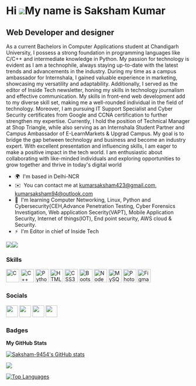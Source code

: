 Hi ![](https://user-images.githubusercontent.com/18350557/176309783-0785949b-9127-417c-8b55-ab5a4333674e.gif)My name is Saksham Kumar
=====================================================================================================================================

Web Developer and designer
--------------------------

As a current Bachelors in Computer Applications student at Chandigarh University, I possess a strong foundation in programming languages like C/C++ and intermediate knowledge in Python. My passion for technology is evident as I am a technophile, always staying up-to-date with the latest trends and advancements in the industry. During my time as a campus ambassador for Internshala, I gained valuable experience in marketing, showcasing my versatility and adaptability. Additionally, I served as the editor of Inside Tech newsletter, honing my skills in technology journalism and effective communication. My skills in front-end web development add to my diverse skill set, making me a well-rounded individual in the field of technology. Moreover, I am pursuing IT Support Specialist and Cyber Security certificates from Google and CCNA certification to further strengthen my expertise. Currently, I hold the position of Technical Manager at Shop Triangle, while also serving as an Internshala Student Partner and Campus Ambassador of E-LearnMarkets & Upgrad Campus. My goal is to bridge the gap between technology and business and become an industry expert. With excellent presentation and influencing skills, I am eager to make a positive impact in the tech world. I am enthusiastic about collaborating with like-minded individuals and exploring opportunities to grow together and thrive in today's digital world

* 🌍  I'm based in Delhi-NCR
* ✉️  You can contact me at [kumarsaksham423@gmail.com](mailto:kumarsaksham423@gmail.com),   [kumarsaksham94@outlook.com](mailto:kumarsaksham94@outlook.com)
* 🧠  I'm learning Computer Networking, Linux, Python and Cybersecurity{CEH,Advance Penetration Testing, Cyber Forensics Investigation, Web application Secerity(VAPT), Mobile Application Security, Internet of things(IOT), End point security, AWS cloud & Security.
* ⚡  I'm Editor in chief of Inside Tech

<a href="https://www.github.com/Saksham-9454" target="_blank" rel="noreferrer"><img
src="https://img.shields.io/github/followers/Saksham-9454?logo=github&style=for-the-badge&color=0891b2&labelColor=1c1917" /></a><a href="https://www.twitter.com/Saksham9454" target="_blank" rel="noreferrer"><img
src="https://img.shields.io/twitter/follow/Saksham9454?logo=twitter&style=for-the-badge&color=0891b2&labelColor=1c1917"
/></a>

### Skills


<p align="left">
<a href="https://docs.microsoft.com/en-us/cpp/?view=msvc-170" target="_blank" rel="noreferrer"><img src="https://raw.githubusercontent.com/danielcranney/readme-generator/main/public/icons/skills/c-colored.svg" width="36" height="36" alt="C" /></a>
<a href="https://docs.microsoft.com/en-us/cpp/?view=msvc-170" target="_blank" rel="noreferrer"><img src="https://raw.githubusercontent.com/danielcranney/readme-generator/main/public/icons/skills/cplusplus-colored.svg" width="36" height="36" alt="C++" /></a>
<a href="https://www.python.org/" target="_blank" rel="noreferrer"><img src="https://raw.githubusercontent.com/danielcranney/readme-generator/main/public/icons/skills/python-colored.svg" width="36" height="36" alt="Python" /></a>
<a href="https://developer.mozilla.org/en-US/docs/Glossary/HTML5" target="_blank" rel="noreferrer"><img src="https://raw.githubusercontent.com/danielcranney/readme-generator/main/public/icons/skills/html5-colored.svg" width="36" height="36" alt="HTML5" /></a>
<a href="https://www.w3.org/TR/CSS/#css" target="_blank" rel="noreferrer"><img src="https://raw.githubusercontent.com/danielcranney/readme-generator/main/public/icons/skills/css3-colored.svg" width="36" height="36" alt="CSS3" /></a>
<a href="https://getbootstrap.com/" target="_blank" rel="noreferrer"><img src="https://raw.githubusercontent.com/danielcranney/readme-generator/main/public/icons/skills/bootstrap-colored.svg" width="36" height="36" alt="Bootstrap" /></a>
<a href="https://nodejs.org/en/" target="_blank" rel="noreferrer"><img src="https://raw.githubusercontent.com/danielcranney/readme-generator/main/public/icons/skills/nodejs-colored.svg" width="36" height="36" alt="NodeJS" /></a>
<a href="https://www.mysql.com/" target="_blank" rel="noreferrer"><img src="https://raw.githubusercontent.com/danielcranney/readme-generator/main/public/icons/skills/mysql-colored.svg" width="36" height="36" alt="MySQL" /></a>
<a href="https://www.adobe.com/uk/products/photoshop.html" target="_blank" rel="noreferrer"><img src="https://raw.githubusercontent.com/danielcranney/readme-generator/main/public/icons/skills/photoshop-colored.svg" width="36" height="36" alt="Photoshop" /></a>
<a href="https://www.figma.com/" target="_blank" rel="noreferrer"><img src="https://raw.githubusercontent.com/danielcranney/readme-generator/main/public/icons/skills/figma-colored.svg" width="36" height="36" alt="Figma" /></a>
</p>


### Socials

<p align="left"> <a href="https://www.github.com/Saksham-9454" target="_blank" rel="noreferrer"><img src="https://raw.githubusercontent.com/danielcranney/readme-generator/main/public/icons/socials/github.svg" width="32" height="32" /></a> <a href="http://www.instagram.com/saksham__94" target="_blank" rel="noreferrer"><img src="https://raw.githubusercontent.com/danielcranney/readme-generator/main/public/icons/socials/instagram.svg" width="32" height="32" /></a> <a href="https://www.linkedin.com/in/saksham-kumar-ba5a93235" target="_blank" rel="noreferrer"><img src="https://raw.githubusercontent.com/danielcranney/readme-generator/main/public/icons/socials/linkedin.svg" width="32" height="32" /></a> <a href="https://www.twitter.com/Saksham9454" target="_blank" rel="noreferrer"><img src="https://raw.githubusercontent.com/danielcranney/readme-generator/main/public/icons/socials/twitter.svg" width="32" height="32" /></a></p>

### Badges

<b>My GitHub Stats</b>

<a href="http://www.github.com/Saksham-9454"><img src="https://github-readme-stats.vercel.app/api?username=Saksham-9454&show_icons=true&hide=&count_private=true&title_color=0891b2&text_color=ffffff&icon_color=0891b2&bg_color=1c1917&hide_border=true&show_icons=true" alt="Saksham-9454's GitHub stats" /></a>

<a href="http://www.github.com/Saksham-9454"><img src="https://github-readme-streak-stats.herokuapp.com/?user=Saksham-9454&stroke=ffffff&background=1c1917&ring=0891b2&fire=0891b2&currStreakNum=ffffff&currStreakLabel=0891b2&sideNums=ffffff&sideLabels=ffffff&dates=ffffff&hide_border=true" /></a>

<a href="https://github.com/Saksham-9454" align="left"><img src="https://github-readme-stats.vercel.app/api/top-langs/?username=Saksham-9454&langs_count=10&title_color=0891b2&text_color=ffffff&icon_color=0891b2&bg_color=1c1917&hide_border=true&locale=en&custom_title=Top%20%Languages" alt="Top Languages" /></a>
